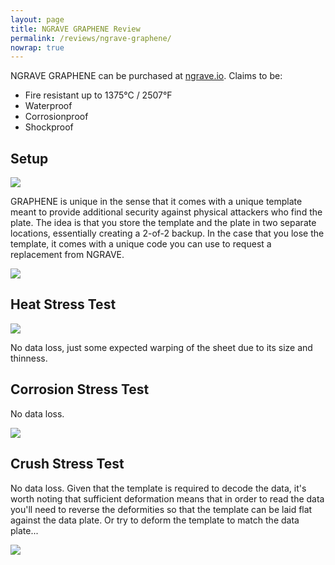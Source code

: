 ```yaml
---
layout: page
title: NGRAVE GRAPHENE Review
permalink: /reviews/ngrave-graphene/
nowrap: true
---
```

NGRAVE GRAPHENE can be purchased at <a href="https://shop.ngrave.io/en-us/products/graphene">ngrave.io</a>. Claims to be:
<ul>
	<li>Fire resistant up to 1375°C / 2507°F</li>
	<li>Waterproof</li>
	<li>Corrosionproof</li>
	<li>Shockproof</li>
</ul>

## Setup

<img src="../../img/devices/ngrave_graphene_setup.jpeg" />

GRAPHENE is unique in the sense that it comes with a unique template meant to provide additional security against physical attackers who find the plate. The idea is that you store the template and the plate in two separate locations, essentially creating a 2-of-2 backup. In the case that you lose the template, it comes with a unique code you can use to request a replacement from NGRAVE.

<img src="../../img/devices/ngrave_graphene_new.jpeg" />

## Heat Stress Test

<img src="../../img/devices/ngrave_graphene_heat.jpeg" />

No data loss, just some expected warping of the sheet due to its size and thinness.

## Corrosion Stress Test

No data loss.

<img src="../../img/devices/ngrave_graphene_acid.jpeg" />

## Crush Stress Test

No data loss. Given that the template is required to decode the data, it's worth noting that sufficient deformation means that in order to read the data you'll need to reverse the deformities so that the template can be laid flat against the data plate. Or try to deform the template to match the data plate...

<img src="../../img/devices/ngrave_graphene_crush.jpeg" />
